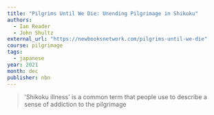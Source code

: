```yaml
---
title: "Pilgrims Until We Die: Unending Pilgrimage in Shikoku"
authors:
  - Ian Reader
  - John Shultz
external_url: "https://newbooksnetwork.com/pilgrims-until-we-die"
course: pilgrimage
tags:
  - japanese
year: 2021
month: dec
publisher: nbn
---
```


> 'Shikoku illness' is a common term that people use to describe a sense of addiction to the pilgrimage

